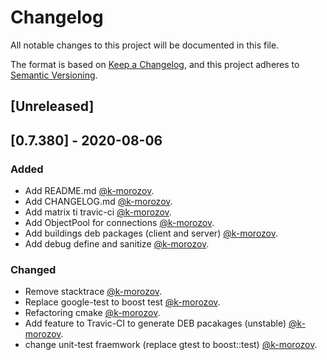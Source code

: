 # Changelog

All notable changes to this project will be documented in this file.

The format is based on [Keep a Changelog](https://keepachangelog.com/en/1.0.0/),
and this project adheres to [Semantic Versioning](https://semver.org/spec/v2.0.0.html).

## [Unreleased]

## [0.7.380] - 2020-08-06

### Added

- Add README.md [@k-morozov](https://github.com/k-morozov).
- Add CHANGELOG.md [@k-morozov](https://github.com/k-morozov).
- Add matrix ti travic-ci [@k-morozov](https://github.com/k-morozov).
- Add ObjectPool for connections [@k-morozov](https://github.com/k-morozov).
- Add buildings deb packages (client and server) [@k-morozov](https://github.com/k-morozov).
- Add debug define and sanitize [@k-morozov](https://github.com/k-morozov).

### Changed
- Remove stacktrace [@k-morozov](https://github.com/k-morozov).
- Replace google-test to boost test [@k-morozov](https://github.com/k-morozov).
- Refactoring cmake [@k-morozov](https://github.com/k-morozov).
- Add feature to Travic-CI to generate DEB pacakages (unstable) [@k-morozov](https://github.com/k-morozov).
- change unit-test fraemwork (replace gtest to boost::test) [@k-morozov](https://github.com/k-morozov).
